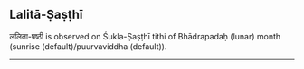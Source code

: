 ## Lalitā-Ṣaṣṭhī
ललिता-षष्ठी is observed on Śukla-Ṣaṣṭhī tithi of Bhādrapadaḥ (lunar) month (sunrise (default)/puurvaviddha (default)).



---
